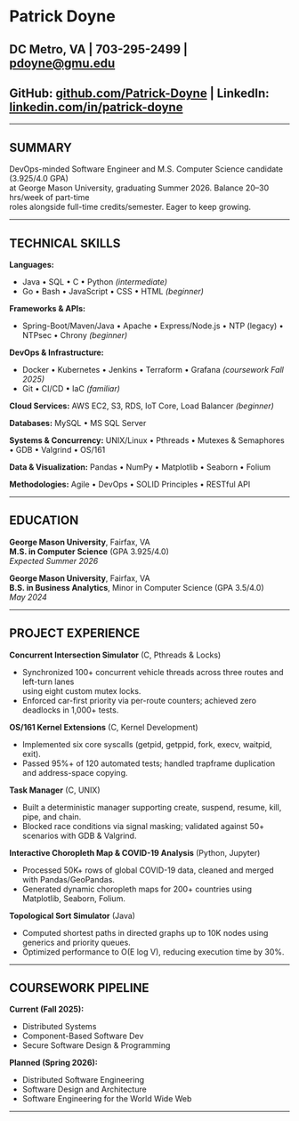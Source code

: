 # Patrick Doyne
## DC Metro, VA | 703-295-2499 | pdoyne@gmu.edu  
## GitHub: [github.com/Patrick-Doyne](https://github.com/Patrick-Doyne/) | LinkedIn: [linkedin.com/in/patrick-doyne](https://www.linkedin.com/in/patrick-doyne/)

---
  
## SUMMARY

DevOps-minded Software Engineer and M.S. Computer Science candidate (3.925/4.0 GPA)  
at George Mason University, graduating Summer 2026. Balance 20–30 hrs/week of part-time  
roles alongside full-time credits/semester. Eager to keep growing.

---

## TECHNICAL SKILLS

**Languages:**  
- Java • SQL • C • Python _(intermediate)_
- Go • Bash • JavaScript • CSS • HTML _(beginner)_

**Frameworks & APIs:**  
- Spring-Boot/Maven/Java • Apache • Express/Node.js • NTP (legacy) • NTPsec • Chrony  _(beginner)_  

**DevOps & Infrastructure:**  
- Docker • Kubernetes • Jenkins • Terraform • Grafana  _(coursework Fall 2025)_  
- Git • CI/CD • IaC _(familiar)_  

**Cloud Services:** AWS EC2, S3, RDS, IoT Core, Load Balancer _(beginner)_  

**Databases:** MySQL • MS SQL Server   

**Systems & Concurrency:** UNIX/Linux • Pthreads • Mutexes & Semaphores • GDB • Valgrind • OS/161  

**Data & Visualization:** Pandas • NumPy • Matplotlib • Seaborn • Folium   

**Methodologies:** Agile • DevOps • SOLID Principles • RESTful API 

---

## EDUCATION

**George Mason University**, Fairfax, VA  
**M.S. in Computer Science** (GPA 3.925/4.0)  
_Expected Summer 2026_  

**George Mason University**, Fairfax, VA  
**B.S. in Business Analytics**, Minor in Computer Science (GPA 3.5/4.0)  
_May 2024_

---

## PROJECT EXPERIENCE

**Concurrent Intersection Simulator** (C, Pthreads & Locks)  
- Synchronized 100+ concurrent vehicle threads across three routes and left-turn lanes  
  using eight custom mutex locks.  
- Enforced car-first priority via per-route counters; achieved zero deadlocks in 1,000+ tests.

**OS/161 Kernel Extensions** (C, Kernel Development)  
- Implemented six core syscalls (getpid, getppid, fork, execv, waitpid, exit).  
- Passed 95%+ of 120 automated tests; handled trapframe duplication and address-space copying.

**Task Manager** (C, UNIX)  
- Built a deterministic manager supporting create, suspend, resume, kill, pipe, and chain.  
- Blocked race conditions via signal masking; validated against 50+ scenarios with GDB & Valgrind.

**Interactive Choropleth Map & COVID-19 Analysis** (Python, Jupyter)  
- Processed 50K+ rows of global COVID-19 data, cleaned and merged with Pandas/GeoPandas.  
- Generated dynamic choropleth maps for 200+ countries using Matplotlib, Seaborn, Folium.

**Topological Sort Simulator** (Java)  
- Computed shortest paths in directed graphs up to 10K nodes using generics and priority queues.  
- Optimized performance to O(E log V), reducing execution time by 30%.

---

## COURSEWORK PIPELINE

**Current (Fall 2025):**  
- Distributed Systems 
- Component-Based Software Dev 
- Secure Software Design & Programming

**Planned (Spring 2026):**  
- Distributed Software Engineering  
- Software Design and Architecture  
- Software Engineering for the World Wide Web  

---
